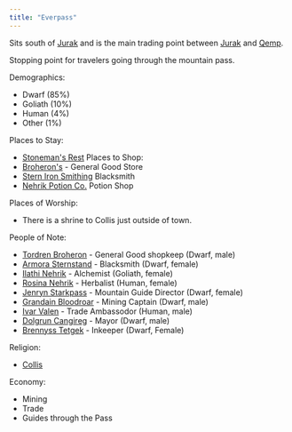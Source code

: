 ```yaml
---
title: "Everpass"
---
```


Sits south of [Jurak](Geography/Continents/Yenu/Cities/Jurak.md) and is the main trading point between [Jurak](Geography/Continents/Yenu/Cities/Jurak.md) and [Qemp](Geography/Continents/Yenu/Cities/Qemp.md). 

Stopping point for travelers going through the mountain pass. 

Demographics:
- Dwarf (85%)
- Goliath (10%)
- Human (4%)
- Other (1%)

Places to Stay:
 - [Stoneman's Rest](Shops%20And%20Inns/Stoneman's%20Rest.md)
Places to Shop:
 - [Broheron's](Shops%20And%20Inns/Broheron's.md) - General Good Store
 - [Stern Iron Smithing](Shops%20And%20Inns/Stern%20Iron%20Smithing.md) Blacksmith
 - [Nehrik Potion Co.](Shops%20And%20Inns/Nehrik%20Potion%20Co..md) Potion Shop

Places of Worship:
 - There is a shrine to Collis just outside of town. 
 
People of Note:
 - [Tordren Broheron](People%20of%20Note/Tordren%20Broheron.md) - General Good shopkeep (Dwarf, male)
 - [Armora Sternstand](People%20of%20Note/Armora%20Sternstand.md) - Blacksmith (Dwarf, female)
 - [Ilathi Nehrik](People%20of%20Note/Ilathi%20Nehrik.md) - Alchemist (Goliath, female)
 - [Rosina Nehrik](People%20of%20Note/Rosina%20Nehrik.md) - Herbalist (Human, female)
 - [Jenryn Starkpass](People%20of%20Note/Jenryn%20Starkpass.md) - Mountain Guide Director (Dwarf, female)
 - [Grandain Bloodroar](People%20of%20Note/Grandain%20Bloodroar.md) - Mining Captain (Dwarf, male)
 - [Ivar Valen](People%20of%20Note/Ivar%20Valen.md) - Trade Ambassodor (Human, male)
 - [Dolgrun Cangireg](People%20of%20Note/Dolgrun%20Cangireg.md) - Mayor (Dwarf, male)
 - [Brennyss Tetgek](People%20of%20Note/Brennyss%20Tetgek.md) - Inkeeper (Dwarf, Female)
 
Religion:
 - [Collis](Religions/Gods/Collis.md)

Economy:
 - Mining
 - Trade
 - Guides through the Pass

